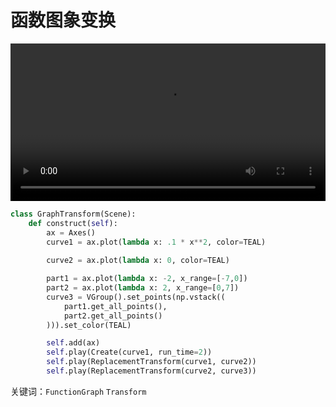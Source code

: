 # 函数图象变换

<video controls loop style="width:100%;">
    <source src=../_static/GraphTransform.mp4 type="video/mp4"> </source>
</video>

```python
class GraphTransform(Scene):
    def construct(self):
        ax = Axes()
        curve1 = ax.plot(lambda x: .1 * x**2, color=TEAL)
        
        curve2 = ax.plot(lambda x: 0, color=TEAL)

        part1 = ax.plot(lambda x: -2, x_range=[-7,0])
        part2 = ax.plot(lambda x: 2, x_range=[0,7])
        curve3 = VGroup().set_points(np.vstack((
            part1.get_all_points(), 
            part2.get_all_points()
        ))).set_color(TEAL)

        self.add(ax)
        self.play(Create(curve1, run_time=2))
        self.play(ReplacementTransform(curve1, curve2))
        self.play(ReplacementTransform(curve2, curve3))
```

关键词：`FunctionGraph` `Transform`